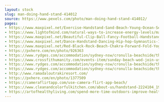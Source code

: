 ```yaml
---
layout: stock
slug: man-doing-hand-stand-414012
source: https://www.pexels.com/photo/man-doing-hand-stand-414012/
pages:
- https://www.maxpixel.net/Exercise-Handstand-Sand-Beach-Young-Ocean-Sea-2224104
- https://www.lightofmind.com/natural-ways-to-increase-energy-levels/man-doing-handstand-on-beach/
- https://www.maxpixel.net/Beautiful-Clip-Ball-Fancy-Football-Handstand-2533641
- https://www.maxpixel.net/Dance-Handstand-Dancing-Hip-hop-Gymnastics-151826
- https://www.maxpixel.net/Red-Black-Rock-Beach-Chakra-Forward-Fold-Yoga-2990466
- https://pxhere.com/en/photo/926363
- https://www.rydges.com/accommodation/sydney-nsw/cronulla-beachside/things-to-do/
- https://www.crossfithumanity.com/events-item/sunday-beach-wod-join-us-this-sunday/
- https://www.rydges.com/accommodation/sydney-nsw/cronulla-beachside/things-to-do/cronulla-beach/
- https://www.rydges.com/accommodation/sydney-nsw/cronulla-beachside/things-to-do/complimentary-beach-toys/
- http://www.ramadaloutrakiresort.com/
- https://pxhere.com/en/photo/1377509
- https://cameraflirtapp.com/use-camera-flirt-app-beach/
- https://www.cleanandcolorfulkitchen.com/about-us/handstand-2224104_1920/
- https://artofhealthyliving.com/spend-more-time-outdoors-improve-health/
---
```

